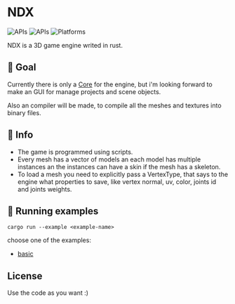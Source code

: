 # NDX

![APIs](https://img.shields.io/badge/Rust-gray?logo=rust&style=flat-square)
![APIs](https://img.shields.io/badge/Vulkan-gray?logo=Vulkan&style=flat-square)
![Platforms](https://img.shields.io/badge/platforms-windows%20%7C%20linux%20%7C%20mac%20%7C%20android-red?style=flat-square)

NDX is a 3D game engine writed in rust.

## 🎯 Goal

Currently there is only a [Core](https://github.com/murielberehulka/ndx/blob/master/core/) for the engine, but i'm looking forward to make an GUI for manage projects and scene objects.

Also an compiler will be made, to compile all the meshes and textures into binary files.

## 🔎 Info

- The game is programmed using scripts.
- Every mesh has a vector of models an each model has multiple instances an the instances can have a skin if the mesh has a skeleton.
- To load a mesh you need to explicitly pass a VertexType, that says to the engine what properties to save, like vertex normal, uv, color, joints id and joints weights.

## 🚀 Running examples
```
cargo run --example <example-name>
```

choose one of the examples:
- [basic](https://github.com/murielberehulka/ndx/blob/master/core/examples/basic.rs)

## License
Use the code as you want :)
